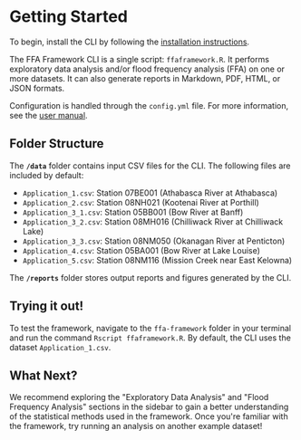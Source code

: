 # Getting Started

To begin, install the CLI by following the [installation instructions](cli-installation-instructions.md).

The FFA Framework CLI is a single script: `ffaframework.R`.
It performs exploratory data analysis and/or flood frequency analysis (FFA) on one or more datasets.
It can also generate reports in Markdown, PDF, HTML, or JSON formats.

Configuration is handled through the `config.yml` file.
For more information, see the [user manual](cli-user-manual.md).

## Folder Structure

The **`/data`** folder contains input CSV files for the CLI.
The following files are included by default:

- `Application_1.csv`: Station 07BE001 (Athabasca River at Athabasca)
- `Application_2.csv`: Station 08NH021 (Kootenai River at Porthill)
- `Application_3_1.csv`: Station 05BB001 (Bow River at Banff)
- `Application_3_2.csv`: Station 08MH016 (Chilliwack River at Chilliwack Lake)
- `Application_3_3.csv`: Station 08NM050 (Okanagan River at Penticton)
- `Application_4.csv`: Station 05BA001 (Bow River at Lake Louise)
- `Application_5.csv`: Station 08NM116 (Mission Creek near East Kelowna)

The **`/reports`** folder stores output reports and figures generated by the CLI.

## Trying it out!

To test the framework, navigate to the `ffa-framework` folder in your terminal and run the command `Rscript ffaframework.R`.
By default, the CLI uses the dataset `Application_1.csv`.

## What Next?

We recommend exploring the "Exploratory Data Analysis" and "Flood Frequency Analysis" sections in the sidebar to gain a better understanding of the statistical methods used in the framework.
Once you're familiar with the framework, try running an analysis on another example dataset!
